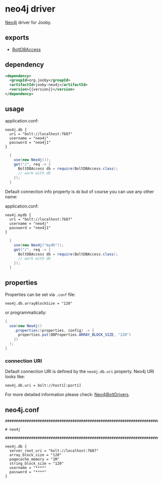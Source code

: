 # neo4j driver

[Neo4j](https://neo4j.com/) driver for Jooby.

## exports

* [BoltDBAccess](https://neo4j.com/developer/java/#jcypher)

## dependency

```xml
<dependency>
  <groupId>org.jooby</groupId>
  <artifactId>jooby-neo4j</artifactId>
  <version>{{version}}</version>
</dependency>
```

## usage

application.conf:

```properties
neo4j.db {
  uri = "bolt://localhost:7687"
  username = "neo4j"
  password = "neo4j1"
}
```

```java
  {
    use(new Neo4j());
    get("/", req -> {
      BoltDBAccess db = require(BoltDBAccess.class);
      // work with db
    });
  }
```

Default connection info property is ```db``` but of course you can use any other name:

application.conf:

```properties
neo4j.mydb {
  uri = "bolt://localhost:7687"
  username = "neo4j"
  password = "neo4j1"
}
```

```java
  {
    use(new Neo4j("mydb"));
    get("/", req -> {
      BoltDBAccess db = require(BoltDBAccess.class);
      // work with db
    });
  }
```

## properties

Properties can be set via ```.conf``` file:

```properties
neo4j.db.arrayBlockSize = "120"
```

or programmatically:

```java
{
  use(new Neo4j()
    .properties((properties, config) -> {
      properties.put(DBProperties.ARRAY_BLOCK_SIZE, "120")
    })
  );
}
```

### connection URI

Default connection URI is defined by the ```neo4j.db.uri``` property. Neo4j URI looks like:

```properties
neo4j.db.uri = bolt://host1[:port1]
```

For more detailed information please check: [Neo4jBoltDrivers](https://neo4j.com/docs/developer-manual/current/drivers/).

## neo4j.conf

```properties
###################################################################################################

# neo4j

###################################################################################################

neo4j.db {
  server_root_uri = "bolt://localhost:7687"
  array_block_size = "120"
  pagecache_memory = "1M"
  string_block_size = "120"
  username = "****"
  password = "****"
}
```